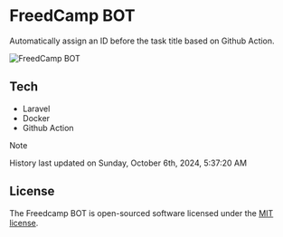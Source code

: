# FreedCamp BOT

Automatically assign an ID before the task title based on Github Action.

![FreedCamp BOT](https://repository-images.githubusercontent.com/737932867/7d34798b-2680-471c-b089-a78a718d3d6a)

## Tech

- Laravel
- Docker
- Github Action

> [!NOTE]  
> History last updated on Sunday, October 6th, 2024, 5:37:20 AM

## License

The Freedcamp BOT is open-sourced software licensed under the [MIT license](https://opensource.org/licenses/MIT).
